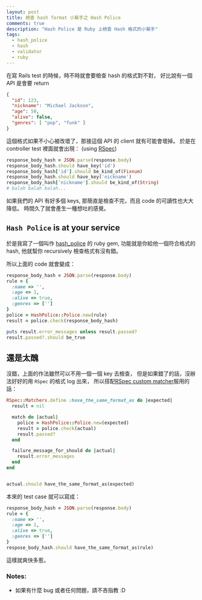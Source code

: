 ```yaml
---
layout: post
title: 檢查 hash format 小幫手之 Hash Police
comments: true
description: "Hash Police 是 Ruby 上檢查 Hash 格式的小幫手"
tags:
  - hash_police
  - hash
  - validator
  - ruby
---
```


在寫 Rails test 的時候，時不時就會要檢查 hash 的格式對不對，
好比說有一個 API 是會要 return

```json
{
  "id": 123,
  "nickname": "Michael Jackson",
  "age": 50,
  "alive": false,
  "genres": [ "pop", "funk" ]
}
```

這個格式如果不小心被改壞了，那接這個 API 的 client 就有可能會壞掉。
於是在 controller test 裡面就會出現： (using [RSpec](https://github.com/rspec/rspec-core))

```ruby
response_body_hash = JSON.parse(response.body)
response_body_hash.should have_key('id')
response_body_hash['id'].should be_kind_of(Fixnum)
response_body_hash.should have_key('nickname')
response_body_hash['nickname'].should be_kind_of(String)
# balah balah balah...
```

如果我們的 API 有好多個 keys, 那簡直是檢查不完，而且 code 的可讀性也大大降低。
時間久了就會產生一種想吐的感覺。

## `Hash Police` is at your service

於是我寫了一個叫作 [hash_police](https://github.com/mz026/hash_police) 的 ruby gem,
功能就是你給他一個符合格式的 hash,
他就幫你 recursively 檢查格式有沒有錯。

所以上面的 code 就會變成：

```ruby
response_body_hash = JSON.parse(response.body)
rule = {
  :name => '',
  :age => 1,
  :alive => true,
  :genres => ['']
}
police = HashPolice::Police.new(rule)
result = police.check(response_body_hash)

puts result.error_messages unless result.passed?
result.passed?.should be_true
```

## 還是太醜

沒錯，上面的作法雖然可以不用一個一個 key 去檢查，
但是如果錯了的話，沒辦法好好的用 `RSpec` 的格式 log 出來，
所以搭配[RSpec custom matcher](https://gist.github.com/mz026/9087682)服用的話：
```ruby
RSpec::Matchers.define :have_the_same_format_as do |expected|
  result = nil

  match do |actual|
    police = HashPolice::Police.new(expected)
    result = police.check(actual)
    result.passed?
  end

  failure_message_for_should do |actual|
    result.error_messages
  end
end


actual.should have_the_same_format_as(expected)
```

本來的 test case 就可以寫成：

```ruby
response_body_hash = JSON.parse(response.body)
rule = {
  :name => '',
  :age => 1,
  :alive => true,
  :genres => ['']
}
respose_body_hash.should have_the_same_format_as(rule)
```
這樣就爽快多惹。

### Notes:
- 如果有什麼 bug 或者任何問題，請不吝指教 :D

